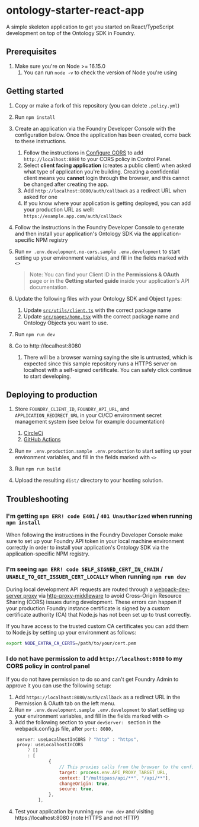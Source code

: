 # ontology-starter-react-app

A simple skeleton application to get you started on React/TypeScript development on top of the Ontology SDK in Foundry.

## Prerequisites

1. Make sure you're on Node >= 16.15.0
    1. You can run `node -v` to check the version of Node you're using

## Getting started

1. Copy or make a fork of this repository (you can delete `.policy.yml`)
1. Run `npm install`
1. Create an application via the Foundry Developer Console with the configuration below. Once the application has been created, come back to these instructions.
    1. Follow the instructions in [Configure CORS](https://www.palantir.com/docs/foundry/administration/configure-cors/index.html) to add  `http://localhost:8080` to your CORS policy in Control Panel.
    2. Select **client facing application** (creates a public client) when asked what type of application you're building. Creating a confidential client means you **cannot** login through the browser, and this cannot be changed after creating the app.
    3. Add `http://localhost:8080/auth/callback` as a redirect URL when asked for one
    4. If you know where your application is getting deployed, you can add your production URL as well: `https://example.app.com/auth/callback`
1. Follow the instructions in the Foundry Developer Console to generate and then install your application's Ontology SDK via the application-specific NPM registry
1. Run `mv .env.development.no-cors.sample .env.development` to start setting up your environment variables, and fill in the fields marked with `<>`

    > Note: You can find your Client ID in the **Permissions & OAuth** page or in the **Getting started guide** inside your application's API documentation.

1. Update the following files with your Ontology SDK and Object types:
    1. Update [`src/utils/client.ts`](./src/utils/client.ts) with the correct package name
    2. Update [`src/pages/home.tsx`](./src/pages/home.tsx) with the correct package name and Ontology Objects you want to use.
1. Run `npm run dev`
1. Go to http://localhost:8080
    1. There will be a browser warning saying the site is untrusted, which is expected since this sample repository runs a HTTPS server on localhost with a self-signed certificate. You can safely click continue to start developing.

## Deploying to production

1. Store `FOUNDRY_CLIENT_ID`, `FOUNDRY_API_URL`, and `APPLICATION_REDIRECT_URL` in your CI/CD environment secret management system (see below for example documentation)
    1. [CircleCi](https://circleci.com/docs/env-vars/#private-keys-and-secrets)
    1. [GitHub Actions](https://docs.github.com/en/actions/security-guides/encrypted-secrets#creating-encrypted-secrets-for-a-repository)
1. Run `mv .env.production.sample .env.production` to start setting up your environment variables, and fill in the fields marked with `<>`

1. Run `npm run build`
1. Upload the resulting `dist/` directory to your hosting solution.

## Troubleshooting

### I'm getting `npm ERR! code E401` / `401 Unauthorized` when running `npm install`

When following the instructions in the Foundry Developer Console make sure to set up your Foundry API token in your local machine environment correctly in order to install your application's Ontology SDK via the application-specific NPM registry.

### I'm seeing `npm ERR! code SELF_SIGNED_CERT_IN_CHAIN` / `UNABLE_TO_GET_ISSUER_CERT_LOCALLY` when running `npm run dev`

During local development API requests are routed through a [webpack-dev-server proxy](https://webpack.js.org/configuration/dev-server/#devserverproxy) via [http-proxy-middleware](https://github.com/chimurai/http-proxy-middleware) to avoid Cross-Origin Resource Sharing (CORS) issues during development. These errors can happen if your production Foundry instance certificate is signed by a custom certificate authority (CA) that Node.js has not been set up to trust correctly.

If you have access to the trusted custom CA certificates you can add them to Node.js by setting up your environment as follows:

```bash
export NODE_EXTRA_CA_CERTS=/path/to/your/cert.pem
```

### I do not have permission to add `http://localhost:8080` to my CORS policy in control panel

If you do not have permission to do so and can't get Foundry Admin to approve it you can use the following setup:

1. Add `https://localhost:8080/auth/callback` as a redirect URL in the Permission & OAuth tab on the left menu.
1. Run `mv .env.development.sample .env.development` to start setting up your environment variables, and fill in the fields marked with `<>`
1. Add the following section to your `devServer: ` section in the webpack.config.js file, after `port: 8080,`

```javaScript
    server: useLocalhostInCORS ? "http" : "https",
    proxy: useLocalhostInCORS
        ? []
        : [
                {
                    // This proxies calls from the browser to the configured Foundry instance
                    target: process.env.API_PROXY_TARGET_URL,
                    context: ["/multipass/api/**", "/api/**"],
                    changeOrigin: true,
                    secure: true,
                },
            ],
```

4. Test your application by running `npm run dev` and visiting https://localhost:8080 (note HTTPS and not HTTP)

